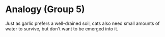 # Analogy (Group 5)

Just as garlic prefers a well-drained soil, cats also need small amounts of water to survive, but don't want to be emerged into it. 
